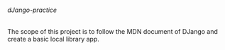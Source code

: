 ###### dJango-practice

The scope of this project is to follow the MDN document of DJango and create a basic local library app. 
